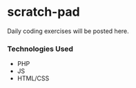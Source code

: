 # scratch-pad #
Daily coding exercises will be posted here.

### Technologies Used ###

* PHP
* JS
* HTML/CSS

